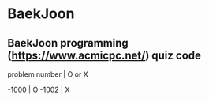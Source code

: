 # BaekJoon
BaekJoon programming (https://www.acmicpc.net/)  quiz code
---

problem number | O or X

-1000    | O
-1002    | X
